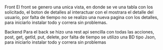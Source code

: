 Front
El front se genero una unica vista, en donde se ve una tabla con los solicitado, el boton de detalles al interactuar con el mostrara el detalle del usuario, por falta de tiempo no se realizo una nueva pagina con los detalles, para iniciarlo instalar todo y correra sin problemas.

Backend
Para el back se hizo una rest api sencilla con todas las acciones, post, get, getId, put, delete, por falta de tiempo se utilizo una BD tipo Json, para iniciarlo instalar todo y correra sin problemas
